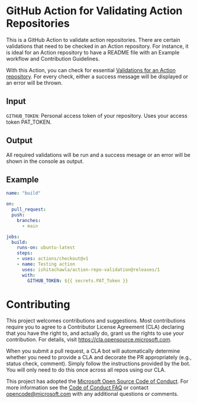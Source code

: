 # GitHub Action for Validating Action Repositories
This is a GitHub Action to validate action repositories. There are certain validations that need to be checked in an Action repository. For instance, it is ideal for an Action repository to have a README file with an Example workflow and Contribution Guidelines.

With this Action, you can check for essential [Validations for an Action repository](https://github.com/Azure/actions/blob/main/docs/validations-action-repo.md). For every check, either a success message will be displayed or an error will be thrown.   

## Input
`GITHUB_TOKEN`: Personal access token of your repository. Uses your access token PAT_TOKEN.

## Output
All required validations will be run and a success mesage or an error will be shown in the console as output.

## Example
```yml
name: "build"

on:
  pull_request:
  push:
    branches:
      - main

jobs:
  build:
    runs-on: ubuntu-latest
    steps:
    - uses: actions/checkout@v1
    - name: Testing action
      uses: ishitachawla/action-repo-validation@releases/1
      with:
        GITHUB_TOKEN: ${{ secrets.PAT_Token }}
```

# Contributing

This project welcomes contributions and suggestions.  Most contributions require you to agree to a
Contributor License Agreement (CLA) declaring that you have the right to, and actually do, grant us
the rights to use your contribution. For details, visit https://cla.opensource.microsoft.com.

When you submit a pull request, a CLA bot will automatically determine whether you need to provide
a CLA and decorate the PR appropriately (e.g., status check, comment). Simply follow the instructions
provided by the bot. You will only need to do this once across all repos using our CLA.

This project has adopted the [Microsoft Open Source Code of Conduct](https://opensource.microsoft.com/codeofconduct/).
For more information see the [Code of Conduct FAQ](https://opensource.microsoft.com/codeofconduct/faq/) or
contact [opencode@microsoft.com](mailto:opencode@microsoft.com) with any additional questions or comments.
